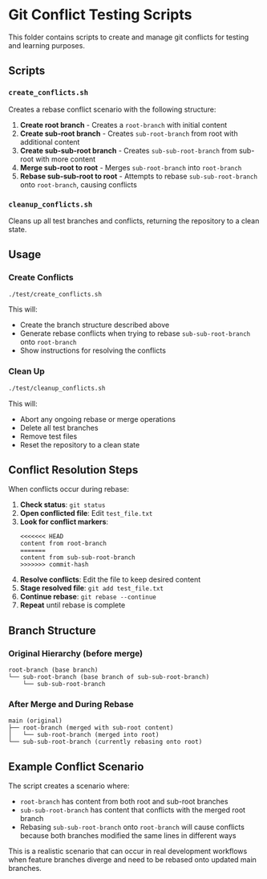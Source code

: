 # Git Conflict Testing Scripts

This folder contains scripts to create and manage git conflicts for testing and learning purposes.

## Scripts

### `create_conflicts.sh`
Creates a rebase conflict scenario with the following structure:

1. **Create root branch** - Creates a `root-branch` with initial content
2. **Create sub-root branch** - Creates `sub-root-branch` from root with additional content
3. **Create sub-sub-root branch** - Creates `sub-sub-root-branch` from sub-root with more content
4. **Merge sub-root to root** - Merges `sub-root-branch` into `root-branch`
5. **Rebase sub-sub-root to root** - Attempts to rebase `sub-sub-root-branch` onto `root-branch`, causing conflicts

### `cleanup_conflicts.sh`
Cleans up all test branches and conflicts, returning the repository to a clean state.

## Usage

### Create Conflicts
```bash
./test/create_conflicts.sh
```

This will:
- Create the branch structure described above
- Generate rebase conflicts when trying to rebase `sub-sub-root-branch` onto `root-branch`
- Show instructions for resolving the conflicts

### Clean Up
```bash
./test/cleanup_conflicts.sh
```

This will:
- Abort any ongoing rebase or merge operations
- Delete all test branches
- Remove test files
- Reset the repository to a clean state

## Conflict Resolution Steps

When conflicts occur during rebase:

1. **Check status**: `git status`
2. **Open conflicted file**: Edit `test_file.txt`
3. **Look for conflict markers**:
   ```
   <<<<<<< HEAD
   content from root-branch
   =======
   content from sub-sub-root-branch
   >>>>>>> commit-hash
   ```
4. **Resolve conflicts**: Edit the file to keep desired content
5. **Stage resolved file**: `git add test_file.txt`
6. **Continue rebase**: `git rebase --continue`
7. **Repeat** until rebase is complete

## Branch Structure

### Original Hierarchy (before merge)
```
root-branch (base branch)
└── sub-root-branch (base branch of sub-sub-root-branch)
    └── sub-sub-root-branch
```

### After Merge and During Rebase
```
main (original)
├── root-branch (merged with sub-root content)
│   └── sub-root-branch (merged into root)
└── sub-sub-root-branch (currently rebasing onto root)
```

## Example Conflict Scenario

The script creates a scenario where:
- `root-branch` has content from both root and sub-root branches
- `sub-sub-root-branch` has content that conflicts with the merged root branch
- Rebasing `sub-sub-root-branch` onto `root-branch` will cause conflicts because both branches modified the same lines in different ways

This is a realistic scenario that can occur in real development workflows when feature branches diverge and need to be rebased onto updated main branches.
